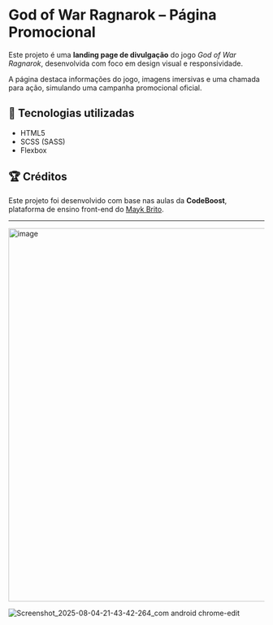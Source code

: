 # God of War Ragnarok – Página Promocional

Este projeto é uma **landing page de divulgação** do jogo *God of War Ragnarok*, desenvolvida com foco em design visual e responsividade.

A página destaca informações do jogo, imagens imersivas e uma chamada para ação, simulando uma campanha promocional oficial.

## 🔧 Tecnologias utilizadas

- HTML5
- SCSS (SASS)
- Flexbox

## 🏆 Créditos

Este projeto foi desenvolvido com base nas aulas da **CodeBoost**, plataforma de ensino front-end do [Mayk Brito](https://maykbrito.com/).

---



<img width="1572" height="735" alt="image" src="https://github.com/user-attachments/assets/51b81e53-03f8-44f5-8e29-1877ee2726c7" />


![Screenshot_2025-08-04-21-43-42-264_com android chrome-edit](https://github.com/user-attachments/assets/77b1aad5-9e03-41e2-b40c-91fa77a5ee04)

